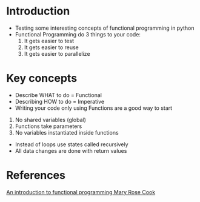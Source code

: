 # Introduction
 - Testing some interesting concepts of functional programming in python
 - Functional Programming do 3 things to your code:
    1. It gets easier to test
    2. It gets easier to reuse
    3. It gets easier to parallelize

# Key concepts
 - Describe WHAT to do = Functional
 - Describing HOW to do = Imperative
 - Writing your code only using Functions are a good way to start

 1. No shared variables (global)
 2. Functions take parameters
 3. No variables instantiated inside functions

 - Instead of loops use states called recursively
 - All data changes are done with return values


# References
[An introduction to functional programming
Mary Rose Cook](https://codewords.recurse.com/issues/one/an-introduction-to-functional-programming)